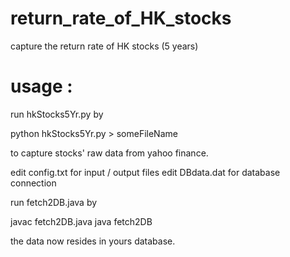 # return_rate_of_HK_stocks
capture the return rate of HK stocks (5 years)

usage :
=======
run hkStocks5Yr.py by

python hkStocks5Yr.py > someFileName

to capture stocks' raw data from yahoo finance.

edit config.txt for input / output files
edit DBdata.dat for database connection

run fetch2DB.java by

javac fetch2DB.java
java fetch2DB

the data now resides in yours database.
